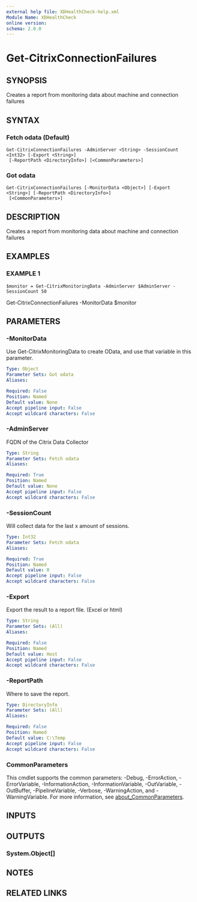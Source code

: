 ```yaml
---
external help file: XDHealthCheck-help.xml
Module Name: XDHealthCheck
online version:
schema: 2.0.0
---
```


# Get-CitrixConnectionFailures

## SYNOPSIS
Creates a report from monitoring data about machine and connection failures

## SYNTAX

### Fetch odata (Default)
```
Get-CitrixConnectionFailures -AdminServer <String> -SessionCount <Int32> [-Export <String>]
 [-ReportPath <DirectoryInfo>] [<CommonParameters>]
```

### Got odata
```
Get-CitrixConnectionFailures [-MonitorData <Object>] [-Export <String>] [-ReportPath <DirectoryInfo>]
 [<CommonParameters>]
```

## DESCRIPTION
Creates a report from monitoring data about machine and connection failures

## EXAMPLES

### EXAMPLE 1
```
$monitor = Get-CitrixMonitoringData -AdminServer $AdminServer -SessionCount 50
```

Get-CitrixConnectionFailures -MonitorData $monitor

## PARAMETERS

### -MonitorData
Use Get-CitrixMonitoringData to create OData, and use that variable in this parameter.

```yaml
Type: Object
Parameter Sets: Got odata
Aliases:

Required: False
Position: Named
Default value: None
Accept pipeline input: False
Accept wildcard characters: False
```

### -AdminServer
FQDN of the Citrix Data Collector

```yaml
Type: String
Parameter Sets: Fetch odata
Aliases:

Required: True
Position: Named
Default value: None
Accept pipeline input: False
Accept wildcard characters: False
```

### -SessionCount
Will collect data for the last x amount of sessions.

```yaml
Type: Int32
Parameter Sets: Fetch odata
Aliases:

Required: True
Position: Named
Default value: 0
Accept pipeline input: False
Accept wildcard characters: False
```

### -Export
Export the result to a report file.
(Excel or html)

```yaml
Type: String
Parameter Sets: (All)
Aliases:

Required: False
Position: Named
Default value: Host
Accept pipeline input: False
Accept wildcard characters: False
```

### -ReportPath
Where to save the report.

```yaml
Type: DirectoryInfo
Parameter Sets: (All)
Aliases:

Required: False
Position: Named
Default value: C:\Temp
Accept pipeline input: False
Accept wildcard characters: False
```

### CommonParameters
This cmdlet supports the common parameters: -Debug, -ErrorAction, -ErrorVariable, -InformationAction, -InformationVariable, -OutVariable, -OutBuffer, -PipelineVariable, -Verbose, -WarningAction, and -WarningVariable. For more information, see [about_CommonParameters](http://go.microsoft.com/fwlink/?LinkID=113216).

## INPUTS

## OUTPUTS

### System.Object[]
## NOTES

## RELATED LINKS
